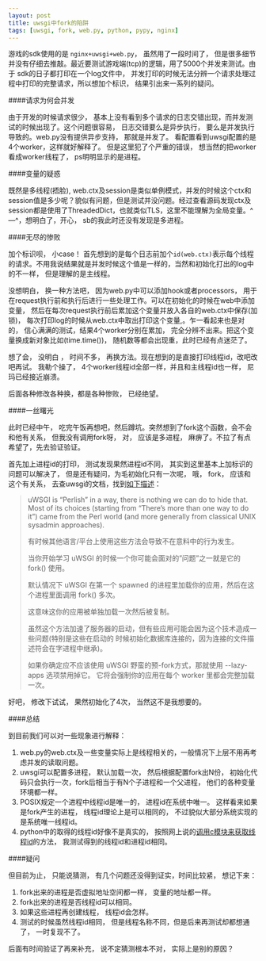 ```yaml
---
layout: post
title: uwsgi中fork的陷阱
tags: [uwsgi, fork, web.py, python, pypy, nginx]
---
```


游戏的sdk使用的是 `nginx+uwsgi+web.py`， 虽然用了一段时间了， 但是很多细节并没有仔细去推敲。最近要测试游戏端(tcp)的逻辑，用了5000个并发来测试。由于 sdk的日子都打印在一个log文件中， 并发打印的时候无法分辨一个请求处理过程中打印的完整请求，所以想加个标识， 结果引出来一系列的疑问。

<!--more-->

####请求为何会并发

由于开发的时候请求很少， 基本上没有看到多个请求的日志交错出现，而并发测试的时候出现了。这个问题很容易， 日志交错要么是异步执行， 要么是并发执行导致的。web.py没有提供异步支持， 那就是并发了。 看配置看到uwsgi配置的是4个worker，这样就好解释了。 但是这里犯了个严重的错误， 想当然的把worker看成worker线程了， ps明明显示的是进程。

####变量的疑惑

既然是多线程(捂脸), web.ctx及session是类似单例模式，并发的时候这个ctx和session值是多少呢？貌似有问题，但是测试并没问题。经过查看源码发现ctx及session都是使用了ThreadedDict，也就类似TLS，这里不能理解为全局变量。^—^，想明白了，开心， sb的我此时还没有发现是多进程。

####无尽的惨败

加个标识呗， 小case！ 首先想到的是每个日志前加个`id(web.ctx)`表示每个线程的请求。不用我说结果就是并发时候这个值是一样的，当然和初始化打出的log中的不一样， 但是理解的是主线程。

没想明白， 换一种方法吧， 因为web.py中可以添加hook或者processors， 用于在request执行前和执行后进行一些处理工作。可以在初始化的时候在web中添加变量， 然后在每次request执行前后累加这个变量并放入各自的web.ctx中保存(加锁)， 每次打印log的时候从web.ctx中取出打印这个变量,。乍一看起来也是对的， 信心满满的测试，结果4个worker分别在累加， 完全分辨不出来。把这个变量换成新对象比如(time.time())， 随机数等都会出现重，此时已经有点迷茫了。

想了会， 没明白 ， 时间不多， 再换方法。现在想到的是直接打印线程id，改吧改吧再试。 我勒个操了， 4个worker线程id全部一样，并且和主线程id也一样， 尼玛已经接近崩溃。

后面各种修改各种换，都是各种惨败， 已经绝望。

####一丝曙光

此时已经中午， 吃完午饭再想吧，然后蹲坑。突然想到了fork这个函数，会不会和他有关系， 但我没有调用fork呀， 对， 应该是多进程， 麻痹了。不拉了有点希望了，先去验证验证。

首先加上进程id的打印， 测试发现果然进程id不同， 其实到这里基本上加标识的问题可以解决了， 但是还有疑问，为毛初始化只有一次呢， 哦， fork， 应该和这个有关系， 去查uwsgi的文档，找到[如下描述](https://uwsgi.atupal.org/zh_CN/latest/RackQuickstart.html#fork)：

> uWSGI is “Perlish” in a way, there is nothing we can do to hide that.
> Most of its choices (starting from “There’s more than one way to do
> it”) came from the Perl world (and more generally from classical UNIX
> sysadmin approaches).
>
> 有时候其他语言/平台上使用这些方法会导致不在意料中的行为发生。
>
> 当你开始学习 uWSGI 的时候一个你可能会面对的”问题”之一就是它的 fork() 使用。
>
> 默认情况下 uWSGI 在第一个 spawned 的进程里加载你的应用，然后在这个进程里面调用 fork() 多次。
>
> 这意味这你的应用被单独加载一次然后被复制。
>
> 虽然这个方法加速了服务器的启动，但有些应用可能会因为这个技术造成一些问题(特别是这些在启动的
> 时候初始化数据库连接的，因为连接的文件描述符会在字进程中继承)。
>
> 如果你确定应不应该使用 uWSGI 野蛮的预-fork方式，那就使用 --lazy-apps 选项禁用掉它。 它将会强制你的应用在每个
> worker 里都会完整加载一次。

好吧， 修改下试试， 果然初始化了4次， 当然这不是我想要的。

####总结

到目前我们可以对一些现象进行解释：

1. web.py的web.ctx及一些变量实际上是线程相关的，一般情况下上层不用再考虑并发的读取问题。
2. uwsgi可以配置多进程， 默认加载一次， 然后根据配置fork出N份， 初始化代码只会执行一次，fork后相当于有N个子进程和一个父进程， 他们的各种变量环境都一样。
3.  POSIX规定一个进程中线程id是唯一的， 进程id在系统中唯一。 这样看来如果是fork产生的进程， 线程id理论上是可以相同的， 不过貌似大部分系统实现的是系统唯一线程id。
4. python中的取得的线程id好像不是真实的， 按照网上说的[调用c模块来获取线程id](http://blog.devork.be/2010/09/finding-linux-thread-id-from-within.html)的方法， 我测试得到的线程id和进程id相同。

####疑问

但目前为止， 只能说猜测， 有几个问题还没得到证实，时间比较紧， 想记下来：

1. fork出来的进程是否虚拟地址空间都一样， 变量的地址都一样。
2. fork出来的进程是否线程id可以相同。
3. 如果这些进程再创建线程， 线程id会怎样。
4. 测试的时候虽然线程id相同， 但是线程名称不同，但是后来再测试却都想通了， 一时复现不了。

后面有时间验证了再来补充， 说不定猜测根本不对， 实际上是别的原因？
